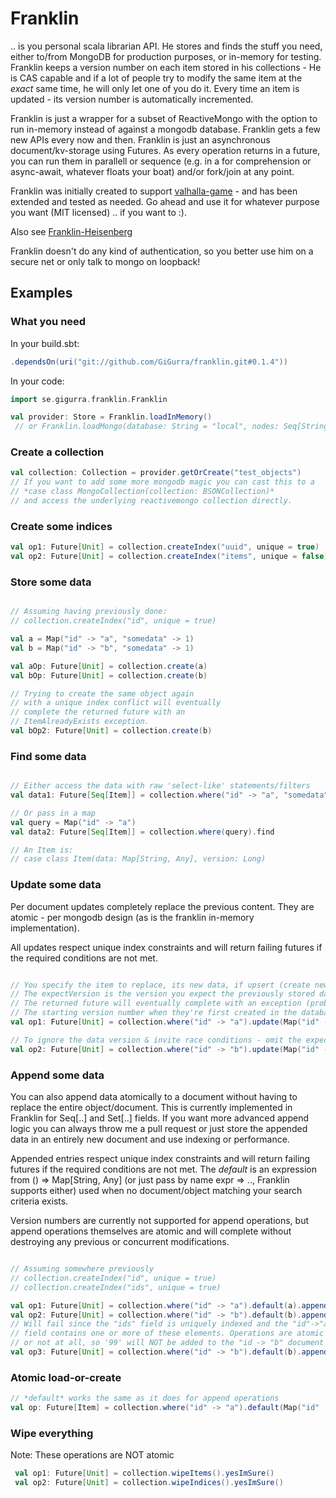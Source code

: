 # Franklin

.. is you personal scala librarian API. He stores and finds the stuff you need, either to/from MongoDB for production purposes, or in-memory for testing.  Franklin keeps a version number on each item stored in his collections - He is CAS capable and if a lot of people try to modify the same item at the *exact* same time, he will only let one of you do it. Every time an item is updated - its version number is automatically incremented.

Franklin is just a wrapper for a subset of ReactiveMongo with the option to run in-memory instead of against a mongodb database. Franklin gets a few new APIs every now and then. Franklin is just an asynchronous document/kv-storage using Futures. As every operation returns in a future, you can run them in parallell or sequence (e.g. in a for comprehension or async-await, whatever floats your boat) and/or fork/join at any point.

Franklin was initially created to support [valhalla-game](https://github.com/saiaku-gaming/valhalla-server) - and has been extended and tested as needed. Go ahead and use it for whatever purpose you want (MIT licensed) .. if you want to :). 

Also see [Franklin-Heisenberg](https://github.com/gigurra/franklin-heisenberg-bridge)

Franklin doesn't do any kind of authentication, so you better use him on a secure net or only talk to mongo on loopback!


## Examples

### What you need

In your build.sbt:
```sbt
.dependsOn(uri("git://github.com/GiGurra/franklin.git#0.1.4"))
```
In your code:
```scala
import se.gigurra.franklin.Franklin

val provider: Store = Franklin.loadInMemory()
 // or Franklin.loadMongo(database: String = "local", nodes: Seq[String] = Seq("127.0.0.1:27017"))

```

### Create a collection

```scala
val collection: Collection = provider.getOrCreate("test_objects")
// If you want to add some more mongodb magic you can cast this to a 
// *case class MongoCollection(collection: BSONCollection)*
// and access the underlying reactivemongo collection directly.
```

### Create some indices

```scala
val op1: Future[Unit] = collection.createIndex("uuid", unique = true)
val op2: Future[Unit] = collection.createIndex("items", unique = false)
```

### Store some data

```scala

// Assuming having previously done:
// collection.createIndex("id", unique = true)

val a = Map("id" -> "a", "somedata" -> 1)
val b = Map("id" -> "b", "somedata" -> 1)

val aOp: Future[Unit] = collection.create(a)
val bOp: Future[Unit] = collection.create(b)

// Trying to create the same object again
// with a unique index conflict will eventually
// complete the returned future with an 
// ItemAlreadyExists exception.
val bOp2: Future[Unit] = collection.create(b)

```

### Find some data

```scala

// Either access the data with raw 'select-like' statements/filters
val data1: Future[Seq[Item]] = collection.where("id" -> "a", "somedata" -> 1).find

// Or pass in a map
val query = Map("id" -> "a")
val data2: Future[Seq[Item]] = collection.where(query).find

// An Item is:
// case class Item(data: Map[String, Any], version: Long)

```

### Update some data

Per document updates completely replace the previous content. They are atomic - per mongodb design (as is the franklin in-memory implementation).

All updates respect unique index constraints and will return failing futures if the required conditions are not met.

```scala

// You specify the item to replace, its new data, if upsert (create new if missing), and the expected version.
// The expectVersion is the version you expect the previously stored data to have. If you specify the wrong version,
// The returned future will eventually complete with an exception (probably a WrongDataVersion exception)
// The starting version number when they're first created in the database is 1
val op1: Future[Unit] = collection.where("id" -> "a").update(Map("id" -> "a", "ouf" -> 3321), upsert = false, expectVersion = 3)

// To ignore the data version & invite race conditions - omit the expectVersion parameter or set it to -1
val op2: Future[Unit] = collection.where("id" -> "b").update(Map("id" -> "b", "ouf" -> 123))

```

### Append some data

You can also append data atomically to a document without having to replace the entire object/document. This is currently implemented in Franklin for Seq[..] and Set[..] fields. If you want more advanced append logic you can always throw me a pull request or just store the appended data in an entirely new document and use indexing or performance.

Appended entries respect unique index constraints and will return failing futures if the required conditions are not met. The *default* is an expression from () => Map[String, Any] (or just pass by name expr => .., Franklin supports either)  used when no document/object matching your search criteria exists.

Version numbers are currently not supported for append operations, but append operations themselves are atomic and will complete without destroying any previous or concurrent modifications.

```scala

// Assuming somewhere previously
// collection.createIndex("id", unique = true)
// collection.createIndex("ids", unique = true)

val op1: Future[Unit] = collection.where("id" -> "a").default(a).append("ids" -> Seq(1, 2, 3))
val op2: Future[Unit] = collection.where("id" -> "b").default(b).append("ids" -> Seq(4, 5, 6))
// Will fail since the "ids" field is uniquely indexed and the "id"->"a" object's "ids"
// field contains one or more of these elements. Operations are atomic and completed entirely
// or not at all, so '99' will NOT be added to the "id -> "b" document
val op3: Future[Unit] = collection.where("id" -> "b").default(b).append("ids" -> Seq(99, 1, 2))

```

### Atomic load-or-create

```scala
// *default* works the same as it does for append operations
val op: Future[Item] = collection.where("id" -> "a").default(Map("id" -> "a", "name" -> "monkey", "yo" -> "da")).loadOrCreate
```


### Wipe everything

Note: These operations are NOT atomic

```scala
 val op1: Future[Unit] = collection.wipeItems().yesImSure()
 val op2: Future[Unit] = collection.wipeIndices().yesImSure()
```
